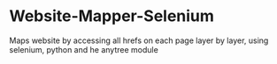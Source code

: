 # Website-Mapper-Selenium
Maps website by accessing all hrefs on each page layer by layer, using selenium, python and he anytree module
